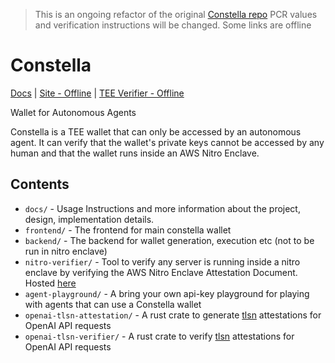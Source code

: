 > This is an ongoing refactor of the original [Constella repo](https://github.com/AlwaysHungrie/constella)
> PCR values and verification instructions will be changed. Some links are offline

# Constella

[Docs](https://docs.constella.one/)   |   [Site - Offline](https://constella.one) | [TEE Verifier - Offline](https://nitro-verifier.pineappl.xyz/)

Wallet for Autonomous Agents

Constella is a TEE wallet that can only be accessed by an autonomous agent. It can verify that the wallet's private keys cannot be accessed by any human and that the wallet runs inside an AWS Nitro Enclave.

## Contents

- `docs/` - Usage Instructions and more information about the project, design, implementation details.
- `frontend/` - The frontend for main constella wallet
- `backend/` - The backend for wallet generation, execution etc (not to be run in nitro enclave)
- `nitro-verifier/` - Tool to verify any server is running inside a nitro enclave by verifying the AWS Nitro Enclave Attestation Document. Hosted [here](https://pineappl.xyz/)
- `agent-playground/` - A bring your own api-key playground for playing with agents that can use a Constella wallet
- `openai-tlsn-attestation/` - A rust crate to generate [tlsn](https://docs.tlsnotary.org/intro.html) attestations for OpenAI API requests
- `openai-tlsn-verifier/` - A rust crate to verify [tlsn](https://docs.tlsnotary.org/intro.html) attestations for OpenAI API requests

